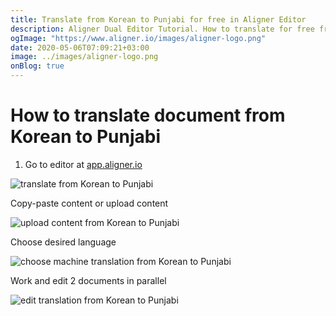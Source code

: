 ```yaml
---
title: Translate from Korean to Punjabi for free in Aligner Editor
description: Aligner Dual Editor Tutorial. How to translate for free from Korean to Punjabi. Aligner is multilingual document management platform. 
ogImage: "https://www.aligner.io/images/aligner-logo.png"
date: 2020-05-06T07:09:21+03:00
image: ../images/aligner-logo.png
onBlog: true
---
```


# How to translate document from Korean to Punjabi

1. Go to editor at [app.aligner.io](https://app.aligner.io "Aligner App web page")

![translate from Korean to Punjabi](../aligner-blank-editor.png "translate from Korean to Punjabi")

Copy-paste content or upload content

![upload content from Korean to Punjabi](../aligner-uploaded-document.png "upload content from Korean to Punjabi")

Choose desired language

![choose machine translation from Korean to Punjabi](../aligner-language-dropdown.png "choose machine translation from Korean to Punjabi")

Work and edit 2 documents in parallel

![edit translation from Korean to Punjabi](../aligner-double-sitded-editor.png "edit translation from Korean to Punjabi")

